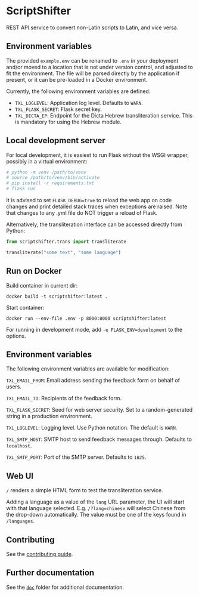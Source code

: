 # ScriptShifter

REST API service to convert non-Latin scripts to Latin, and vice versa.

## Environment variables

The provided `example.env` can be renamed to `.env` in your deployment and/or
moved to a location that is not under version control, and adjusted to fit the
environment. The file will be parsed directly by the application if present,
or it can be pre-loaded in a Docker environment.

Currently, the following environment variables are defined:

- `TXL_LOGLEVEL`: Application log level. Defaults to `WARN`.
- `TXL_FLASK_SECRET`: Flask secret key.
- `TXL_DICTA_EP`: Endpoint for the Dicta Hebrew transliteration service. This
  is mandatory for using the Hebrew module.

## Local development server

For local development, it is easiest to run Flask without the WSGI wrapper,
possibly in a virtual environment:

``` bash
# python -m venv /path/to/venv
# source /path/to/venv/bin/activate
# pip install -r requirements.txt
# flask run
```

It is advised to set `FLASK_DEBUG=true` to reload the web app on code changes
and print detailed stack traces when exceptions are raised. Note that changes
to any .yml file do NOT trigger a reload of Flask.

Alternatively, the transliteration interface can be accessed directly from
Python: 

``` python
from scriptshifter.trans import transliterate

transliterate("some text", "some language")
```

## Run on Docker

Build container in current dir:

```
docker build -t scriptshifter:latest .
```

Start container:

```
docker run --env-file .env -p 8000:8000 scriptshifter:latest
```

For running in development mode, add `-e FLASK_ENV=development` to the options.


## Environment variables

The following environment variables are available for modification:

`TXL_EMAIL_FROM`: Email address sending the feedback form on behalf of users.

`TXL_EMAIL_TO`: Recipients of the feedback form.

`TXL_FLASK_SECRET`: Seed for web server security. Set to a random-generated
string in a production environment.

`TXL_LOGLEVEL`: Logging level. Use Python notation. The default is `WARN`.

`TXL_SMTP_HOST`: SMTP host to send feedback messages through. Defaults to
`localhost`.

`TXL_SMTP_PORT`: Port of the SMTP server. Defaults to `1025`.

## Web UI

`/` renders a simple HTML form to test the transliteration service.

Adding a language as a value of the `lang` URL parameter, the UI will start
with that language selected. E.g. `/?lang=chinese` will select Chinese from
the drop-down automatically. The value must be one of the keys found in
`/languages`.


## Contributing

See the [contributing guide](./doc/contributing.md).

## Further documentation

See the [`doc`](./doc) folder for additional documentation.
